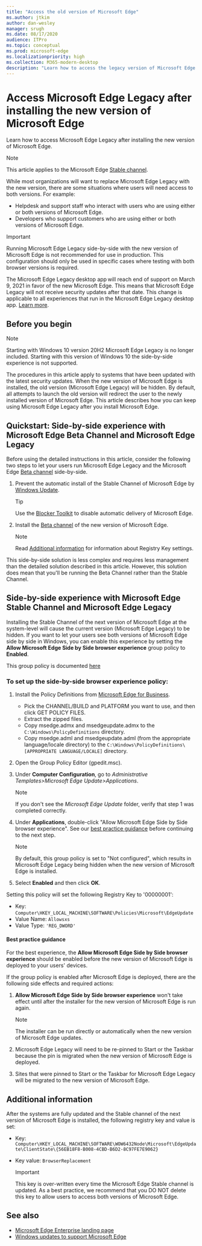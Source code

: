 ```yaml
---
title: "Access the old version of Microsoft Edge"
ms.author: jtkim
author: dan-wesley
manager: srugh
ms.date: 08/17/2020
audience: ITPro
ms.topic: conceptual
ms.prod: microsoft-edge
ms.localizationpriority: high
ms.collection: M365-modern-desktop
description: "Learn how to access the legacy version of Microsoft Edge."
---
```


# Access Microsoft Edge Legacy after installing the new version of Microsoft Edge

Learn how to access Microsoft Edge Legacy after installing the new version of Microsoft Edge.

> [!NOTE]
> This article applies to the Microsoft Edge [Stable channel](microsoft-edge-channels.md).

While most organizations will want to replace Microsoft Edge Legacy with the new version, there are some situations where users will need access to both versions. For example:

- Helpdesk and support staff who interact with users who are using either or both versions of Microsoft Edge.
- Developers who support customers who are using either or both versions of Microsoft Edge.

> [!IMPORTANT]
> Running Microsoft Edge Legacy side-by-side with the new version of Microsoft Edge is not recommended for use in production. This configuration should only be used in specific cases where testing with both browser versions is required.
>
> The Microsoft Edge Legacy desktop app will reach end of support on March 9, 2021 in favor of the new Microsoft Edge. This means that Microsoft Edge Legacy will not receive security updates after that date. This change is applicable to all experiences that run in the Microsoft Edge Legacy desktop app. [Learn more](https://techcommunity.microsoft.com/t5/microsoft-365-blog/microsoft-365-apps-say-farewell-to-internet-explorer-11-and/ba-p/1591666).

## Before you begin
> [!NOTE]
> Starting with Windows 10 version 20H2 Microsoft Edge Legacy is no longer included. Starting with this version of Windows 10 the side-by-side experience is not supported.

The procedures in this article apply to systems that have been updated with the latest security updates. When the new version of Microsoft Edge is installed, the old version (Microsoft Edge Legacy) will be hidden. By default, all attempts to launch the old version will redirect the user to the newly installed version of Microsoft Edge. This article describes how you can keep using Microsoft Edge Legacy after you install Microsoft Edge.

## Quickstart: Side-by-side experience with Microsoft Edge Beta Channel and Microsoft Edge Legacy

Before using the detailed instructions in this article, consider the following two steps to let your users run Microsoft Edge Legacy and the Microsoft Edge [Beta channel](microsoft-edge-channels.md) side-by-side.

1. Prevent the automatic install of the Stable Channel of Microsoft Edge by [Windows Update](https://support.microsoft.com/help/12373/windows-update-faq).

   > [!TIP]
   > Use the [Blocker Toolkit](microsoft-edge-blocker-toolkit.md) to disable automatic delivery of Microsoft Edge.

2. Install the [Beta channel](https://www.microsoft.com/edge/business/download) of the new version of Microsoft Edge.

   > [!NOTE]
   > Read [Additional information](#additional-information) for information about Registry Key settings.

This side-by-side solution is less complex and requires less management than the detailed solution described in this article. However, this solution does mean that you'll be running the Beta Channel rather than the Stable Channel.

## Side-by-side experience with Microsoft Edge Stable Channel and Microsoft Edge Legacy

Installing the Stable Channel of the next version of Microsoft Edge at the system-level will cause the current version (Microsoft Edge Legacy) to be hidden. If you want to let your users see both versions of Microsoft Edge side by side in Windows, you can enable this experience by setting the **Allow Microsoft Edge Side by Side browser experience** group policy to **Enabled**.

This group policy is documented [here](https://docs.microsoft.com/deployedge/microsoft-edge-update-policies#allowsxs)

### To set up the side-by-side browser experience policy:

1. Install the Policy Definitions from [Microsoft Edge for Business](https://www.microsoft.com/edge/business/download).

   - Pick the CHANNEL/BUILD and PLATFORM you want to use, and then click GET POLICY FILES.
   - Extract the zipped files.
   - Copy msedge.admx and msedgeupdate.admx to the `C:\Windows\PolicyDefinitions` directory.
   - Copy msedge.adml and msedgeupdate.adml (from the appropriate language/locale directory) to the `C:\Windows\PolicyDefinitions\[APPROPRIATE LANGUAGE/LOCALE]` directory.

2. Open the Group Policy Editor (gpedit.msc).
3. Under **Computer Configuration**, go to *Administrative Templates>Microsoft Edge Update>Applications*.

    > [!NOTE]
    > If you don't see the *Microsoft Edge Update* folder, verify that step 1 was completed correctly.

4. Under **Applications**, double-click "Allow Microsoft Edge Side by Side browser experience". See our [best practice guidance](#best-practice-guidance) before continuing to the next step.

    > [!NOTE]
    > By default, this group policy is set to "Not configured", which results in Microsoft Edge Legacy being hidden when the new version of Microsoft Edge is installed.

5. Select **Enabled** and then click **OK**.  

Setting this policy will set the following Registry Key  to '00000001':

- Key: `Computer\HKEY_LOCAL_MACHINE\SOFTWARE\Policies\Microsoft\EdgeUpdate`
- Value Name: `Allowsxs`
- Value Type: `'REG_DWORD'`

#### Best practice guidance

For the best experience, the **Allow Microsoft Edge Side by Side browser experience** should be enabled before the new version of Microsoft Edge is deployed to your users' devices.

If the group policy is enabled after Microsoft Edge is deployed, there are the following side effects and required actions:

1. **Allow Microsoft Edge Side by Side browser experience** won't take effect until after the installer for the new version of Microsoft Edge is run again.

   > [!NOTE]
   > The installer can be run directly or automatically when the new version of Microsoft Edge updates.

2. Microsoft Edge Legacy will need to be re-pinned to Start or the Taskbar because the pin is migrated when the new version of Microsoft Edge is deployed.
3. Sites that were pinned to Start or the Taskbar for Microsoft Edge Legacy will be migrated to the new version of Microsoft Edge.

## Additional information

After the systems are fully updated and the Stable channel of the next version of Microsoft Edge is installed, the following registry key and value is set:

- Key: `Computer\HKEY_LOCAL_MACHINE\SOFTWARE\WOW6432Node\Microsoft\EdgeUpdate\ClientState\{56EB18F8-B008-4CBD-B6D2-8C97FE7E9062}`
- Key value: `BrowserReplacement`

  > [!IMPORTANT]
  > This key is over-written every time the Microsoft Edge Stable channel is updated. As a best practice, we recommend that you DO NOT delete this key to allow users to access both versions of Microsoft Edge.

## See also

- [Microsoft Edge Enterprise landing page](https://aka.ms/EdgeEnterprise)
- [Windows updates to support Microsoft Edge](microsoft-edge-sysupdate-windows-updates.md)
